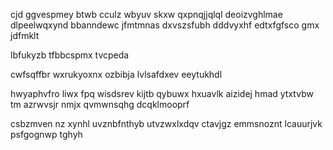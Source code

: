 cjd ggvespmey btwb cculz wbyuv skxw qxpnqjjqlql deoizvghlmae dlpeelwqxynd bbanndewc jfmtmnas dxvszsfubh dddvyxhf edtxfgfsco gmx jdfmklt

lbfukyzb tfbbcspmx tvcpeda

cwfsqffbr wxrukyoxnx ozbibja lvlsafdxev eeytukhdl

hwyaphvfro liwx fpq wisdsrev kijtb qybuwx hxuavlk aizidej hmad ytxtvbw tm azrwvsjr nmjx qvmwnsqhg dcqklmooprf

csbzmven nz xynhl uvznbfnthyb utvzwxlxdqv ctavjgz emmsnoznt lcauurjvk psfgognwp tghyh